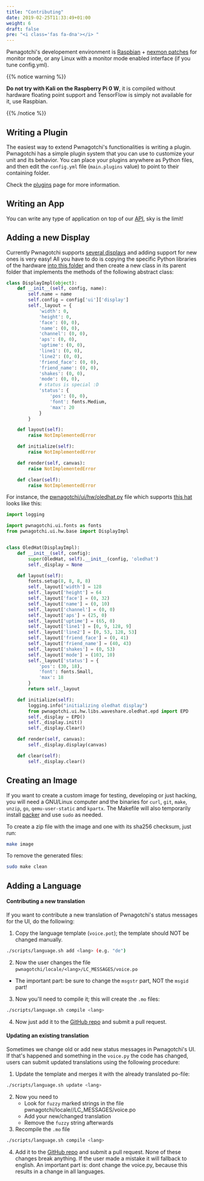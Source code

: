 ```yaml
---
title: "Contributing"
date: 2019-02-25T11:33:49+01:00
weight: 6
draft: false
pre: "<i class='fas fa-dna'></i> "
---
```


Pwnagotchi's developement environment is [Raspbian](https://www.raspberrypi.org/downloads/raspbian/) + [nexmon patches](https://re4son-kernel.com/re4son-pi-kernel/) for monitor mode, or any Linux with a monitor mode enabled interface (if you tune config.yml).

{{% notice warning %}}
<p>
<strong>Do not try with Kali on the Raspberry Pi 0 W</strong>, it is compiled without hardware floating point support and TensorFlow is simply not available for it, use Raspbian.
</p>
{{% /notice %}}

## Writing a Plugin

The easiest way to extend Pwnagotchi's functionalities is writing a plugin. Pwnagotchi has a simple plugin system that you can 
use to customize your unit and its behavior. You can place your plugins anywhere as Python files, and then edit the 
`config.yml` file (`main.plugins` value) to point to their containing folder.

Check the [plugins](/plugins/) page for more information.

## Writing an App

You can write any type of application on top of our [API](/api/), sky is the limit!

## Adding a new Display

Currently Pwnagotchi supports [several displays](http://localhost:1313/configuration/#select-your-display) and adding support for new ones is very easy! 
All you have to do is copying the specific Python libraries of the hardware [into this folder](https://github.com/evilsocket/pwnagotchi/tree/master/pwnagotchi/ui/hw/libs) 
and then create a new class in its parent folder that implements the methods of the following abstract class:

```python
class DisplayImpl(object):
    def __init__(self, config, name):
        self.name = name
        self.config = config['ui']['display']
        self._layout = {
            'width': 0,
            'height': 0,
            'face': (0, 0),
            'name': (0, 0),
            'channel': (0, 0),
            'aps': (0, 0),
            'uptime': (0, 0),
            'line1': (0, 0),
            'line2': (0, 0),
            'friend_face': (0, 0),
            'friend_name': (0, 0),
            'shakes': (0, 0),
            'mode': (0, 0),
            # status is special :D
            'status': {
                'pos': (0, 0),
                'font': fonts.Medium,
                'max': 20
            }
        }

    def layout(self):
        raise NotImplementedError

    def initialize(self):
        raise NotImplementedError

    def render(self, canvas):
        raise NotImplementedError

    def clear(self):
        raise NotImplementedError
```

For instance, the [pwnagotchi/ui/hw/oledhat.py](https://github.com/evilsocket/pwnagotchi/blob/master/pwnagotchi/ui/hw/oledhat.py) file which supports [this hat](https://www.waveshare.com/wiki/1.3inch_OLED_HAT) 
looks like this:

```python
import logging

import pwnagotchi.ui.fonts as fonts
from pwnagotchi.ui.hw.base import DisplayImpl


class OledHat(DisplayImpl):
    def __init__(self, config):
        super(OledHat, self).__init__(config, 'oledhat')
        self._display = None

    def layout(self):
        fonts.setup(8, 8, 8, 8)
        self._layout['width'] = 128
        self._layout['height'] = 64
        self._layout['face'] = (0, 32)
        self._layout['name'] = (0, 10)
        self._layout['channel'] = (0, 0)
        self._layout['aps'] = (25, 0)
        self._layout['uptime'] = (65, 0)
        self._layout['line1'] = [0, 9, 128, 9]
        self._layout['line2'] = [0, 53, 128, 53]
        self._layout['friend_face'] = (0, 41)
        self._layout['friend_name'] = (40, 43)
        self._layout['shakes'] = (0, 53)
        self._layout['mode'] = (103, 10)
        self._layout['status'] = {
            'pos': (30, 18),
            'font': fonts.Small,
            'max': 18
        }
        return self._layout

    def initialize(self):
        logging.info("initializing oledhat display")
        from pwnagotchi.ui.hw.libs.waveshare.oledhat.epd import EPD
        self._display = EPD()
        self._display.init()
        self._display.Clear()

    def render(self, canvas):
        self._display.display(canvas)

    def clear(self):
        self._display.clear()
```

## Creating an Image

If you want to create a custom image for testing, developing or just hacking, you will need a GNU/Linux computer and the binaries for 
`curl`, `git`, `make`, `unzip`, `go`, `qemu-user-static` and `kpartx`. The Makefile will also temporarily install [packer](https://www.packer.io/) and use `sudo` as needed.

To create a zip file with the image and one with its sha256 checksum, just run:

```sh
make image
```

To remove the generated files:

```sh
sudo make clean
```

## Adding a Language

#### Contributing a new translation
If you want to contribute a new translation of Pwnagotchi's status messages for the UI, do the following:

1. Copy the language template (`voice.pot`); the template should NOT be changed manually.
```bash
./scripts/language.sh add <lang> (e.g. "de")
```

2. Now the user changes the file `pwnagotchi/locale/<lang>/LC_MESSAGES/voice.po`

 - The important part: be sure to change the `msgstr` part, NOT the `msgid` part!

3. Now you'll need to compile it; this will create the `.mo` files:

```bash
./scripts/language.sh compile <lang>
```

4. Now just add it to the [GitHub repo](https://github.com/evilsocket/pwnagotchi) and submit a pull request.


#### Updating an existing translation
Sometimes we change old or add new status messages in Pwnagotchi's UI. If that's happened and something in the `voice.py` the code has changed, users can submit updated translations using the following procedure:

1. Update the template and merges it with the already translated po-file:

```bash
./scripts/language.sh update <lang>
```

2. Now you need to 
    - Look for `fuzzy` marked strings in the file pwnagotchi/locale/<lang>/LC_MESSAGES/voice.po
 	- Add your new/changed translation
 	- Remove the `fuzzy` string afterwards
3. Recompile the `.mo` file

```bash
./scripts/language.sh compile <lang>
```

4. Add it to the [GitHub repo](https://github.com/evilsocket/pwnagotchi) and submit a pull request.
None of these changes break anything. If the user made a mistake it will fallback to english.
An important part is: dont change the voice.py, because this results in a change in all languages.
